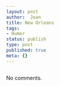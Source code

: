```yaml
---
layout: post
author:  Joan
title: New Orleans
tags:
- Humor
status: publish
type: post
published: true
meta: {}
---
```

<img src='images/bushkatrina.jpg' alt="" class="marco center"/>

No comments.
